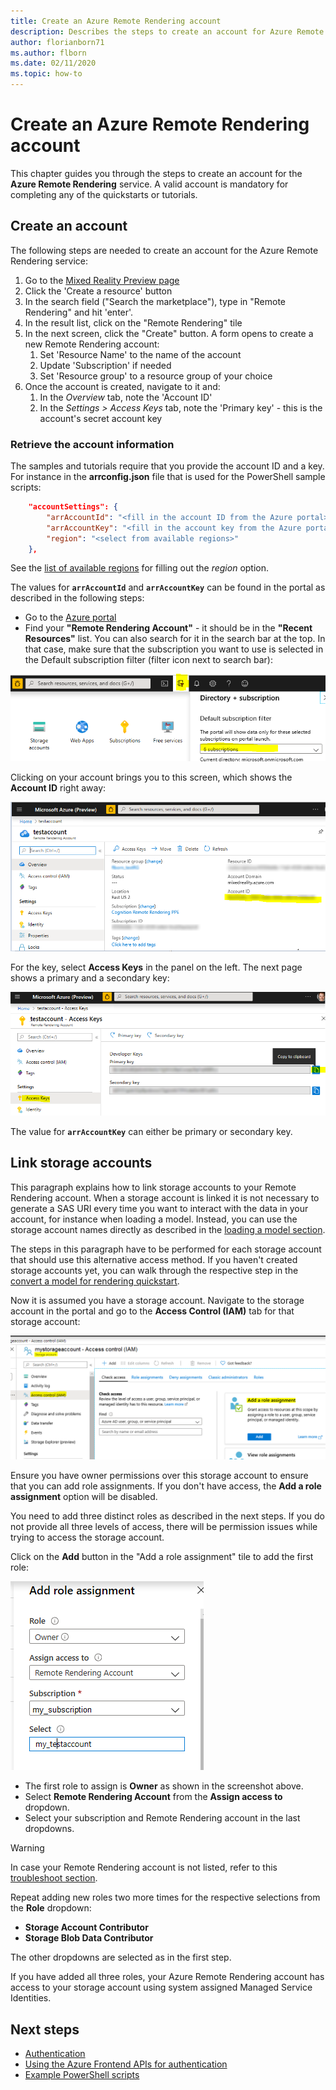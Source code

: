 ```yaml
---
title: Create an Azure Remote Rendering account
description: Describes the steps to create an account for Azure Remote Rendering
author: florianborn71
ms.author: flborn
ms.date: 02/11/2020
ms.topic: how-to
---
```


# Create an Azure Remote Rendering account

This chapter guides you through the steps to create an account for the **Azure Remote Rendering** service. A valid account is mandatory for completing any of the quickstarts or tutorials.

## Create an account

The following steps are needed to create an account for the Azure Remote Rendering service:

1. Go to the [Mixed Reality Preview page](https://aka.ms/MixedRealityPrivatePreview)
1. Click the 'Create a resource' button
1. In the search field ("Search the marketplace"), type in "Remote Rendering" and hit 'enter'.
1. In the result list, click on the "Remote Rendering" tile
1. In the next screen, click the "Create" button. A form opens to create a new Remote Rendering account:
    1. Set 'Resource Name' to the name of the account
    1. Update 'Subscription' if needed
    1. Set 'Resource group' to a resource group of your choice
1. Once the account is created, navigate to it and:
    1. In the *Overview* tab, note the 'Account ID'
    1. In the *Settings > Access Keys* tab, note the 'Primary key' - this is the account's secret account key

### Retrieve the account information

The samples and tutorials require that you provide the account ID and a key. For instance in the **arrconfig.json** file that is used for the PowerShell sample scripts:

```json
    "accountSettings": {
        "arrAccountId": "<fill in the account ID from the Azure portal>",
        "arrAccountKey": "<fill in the account key from the Azure portal>",
        "region": "<select from available regions>"
    },
```

See the [list of available regions](../reference/regions.md) for filling out the *region* option.

The values for **`arrAccountId`** and **`arrAccountKey`** can be found in the portal as described in the following steps:

* Go to the [Azure portal](https://www.portal.azure.com)
* Find your **"Remote Rendering Account"** - it should be in the **"Recent Resources"** list. You can also search for it in the search bar at the top. In that case, make sure that the subscription you want to use is selected in the Default subscription filter (filter icon next to search bar):

![Subscription filter](./media/azure-subscription-filter.png)

Clicking on your account brings you to this screen, which shows the  **Account ID** right away:

![Azure account ID](./media/azure-account-id.png)

For the key, select **Access Keys** in the panel on the left. The next page shows a primary and a secondary key:

![Azure access keys](./media/azure-account-primary-key.png)

The value for **`arrAccountKey`** can either be primary or secondary key.

## Link storage accounts

This paragraph explains how to link storage accounts to your Remote Rendering account. When a storage account is linked it is not necessary to generate a SAS URI every time you want to interact with the data in your account, for instance when loading a model. Instead, you can use the storage account names directly as described in the [loading a model section](../concepts/models.md#loading-models).

The steps in this paragraph have to be performed for each storage account that should use this alternative access method. If you haven't created storage accounts yet, you can walk through the respective step in the [convert a model for rendering quickstart](../quickstarts/convert-model.md#storage-account-creation).

Now it is assumed you have a storage account. Navigate to the storage account in the portal and go to the **Access Control (IAM)** tab for that storage account:

![Storage account IAM](./media/azure-storage-account.png)

 Ensure you have owner permissions over this storage account to ensure that you can add role assignments. If you don't have access, the **Add a role assignment** option will be disabled.

 You need to add three distinct roles as described in the next steps. If you do not provide all three levels of access, there will be permission issues while trying to access the storage account.

 Click on the **Add** button in the "Add a role assignment" tile to add the first role:

![Storage account IAM](./media/azure-add-role-assignment.png)

* The first role to assign is **Owner** as shown in the screenshot above.
* Select **Remote Rendering Account** from the **Assign access to** dropdown.
* Select your subscription and Remote Rendering account in the last dropdowns.

> [!WARNING]
> In case your Remote Rendering account is not listed, refer to this [troubleshoot section](../resources/troubleshoot.md#cant-link-storage-account-to-arr-account).

Repeat adding new roles two more times for the respective selections from the **Role** dropdown:
* **Storage Account Contributor**
* **Storage Blob Data Contributor**

The other dropdowns are selected as in the first step.

If you have added all three roles, your Azure Remote Rendering account has access to your storage account using system assigned Managed Service Identities.

## Next steps

* [Authentication](authentication.md)
* [Using the Azure Frontend APIs for authentication](frontend-apis.md)
* [Example PowerShell scripts](../samples/powershell-example-scripts.md)
